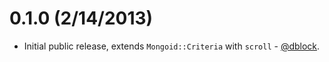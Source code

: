 0.1.0 (2/14/2013)
=================

* Initial public release, extends `Mongoid::Criteria` with `scroll` - [@dblock](https://github.com/dblock).

